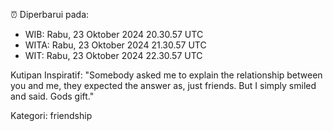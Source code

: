 ⏰ Diperbarui pada:
- WIB: Rabu, 23 Oktober 2024 20.30.57 UTC
- WITA: Rabu, 23 Oktober 2024 21.30.57 UTC
- WIT: Rabu, 23 Oktober 2024 22.30.57 UTC

Kutipan Inspiratif:
"Somebody asked me to explain the relationship between you and me, they expected the answer as, just friends. But I simply smiled and said. Gods gift."


Kategori: friendship

